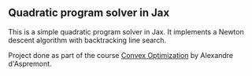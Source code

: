 ## Quadratic program solver in Jax 
This is a simple quadratic program solver in Jax. 
It implements a Newton descent algorithm with backtracking line search.

Project done as part of the course [Convex Optimization](https://www.di.ens.fr/~aspremon/OptConvexeM2.html) by Alexandre d'Aspremont.